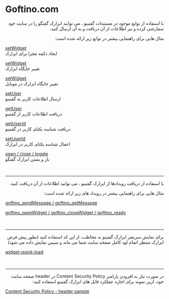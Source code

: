 # Goftino.com

<div dir='rtl'>
<p>
با استفاده از توابع موجود در مستندات گفتینو ، می توانید ابزارک گفتگو را در سایت خود سفارشی کرده و نیز اطلاعات از آن دریافت و به آن ارسال کنید.
</p>
  <p>
مثال هایی برای راهنمایی بیشتر در توابع زیر ارائه شده است:
</p>
  </div>
<div dir='ltr'>
  
[setWidget](setWidget.html)
<br>
ایجاد دکمه مجزا برای ابزارک


[setWidget](setWidget-position.html)
<br>
تغییر جایگاه ابزارک

[setWidget](setWidget-position-mobile.html)
<br>
تغییر جایگاه ابزارک در موبایل


[setUser](setUser.html)
<br>
ارسال اطلاعات کاربر به گفتینو


[getUser](getUser.html)
<br>
دریافت اطلاعات کاربر از گفتینو


[getUserId](getUserId.html)
<br>
دریافت شناسه یکتای کاربر در گفتینو

[setUserId](setUserId.html)
<br>
اعمال شناسه یکتای کاربر در ابزارک


[open / close / toggle](open_close_toggle.html)
<br>
باز و بستن ابزارک گفتگو


</div>

<br>
<hr>
<div dir='rtl'>
<p>
با استفاده از دریافت رویدادها از ابزارک گفتینو ، می توانید اطلاعات از آن دریافت کنید.
</p>
  <p>
مثال هایی برای راهنمایی بیشتر در رویداد های زیر ارائه شده است:
</p>
  </div>
<div dir='ltr'>
  
[goftino_sendMessage / goftino_getMessage](events.html)

[goftino_openWidget / goftino_closeWidget / goftino_ready](events.html)

</div>
<br>
<hr>
<div dir='rtl'>
<p>
برای نمایش سریعتر ابزارک گفتینو به مخاطب، از این کد استفاده کنید (بطور پیش فرض ابزارک منتظر اتمام لود کامل صفحه سایت شما می ماند و سپس نمایش داده می شود)
</p>
  </div>
<div dir='ltr'>

[widget-quick-load](widget-quick-load.html)

</div>
<br>
<hr>
<div dir='rtl'>
<p>
در صورت نیاز به افزودن پارامتر Content Security Policy در header صفحه سایت خود، ازین نمونه برای اجازه عملکرد فایل های ابزارک گفتینو استفاده کنید:
</p>
  </div>
<div dir='ltr'>

[Content Security Policy - header sample](csp-header-sample)

</div>
